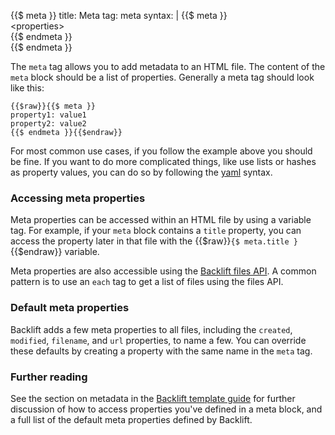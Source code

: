 {{$ meta }}
title: Meta
tag: meta
syntax: |
    {{$&nbsp;meta&nbsp;}}<br>
    &lt;properties&gt;<br>
    {{$&nbsp;endmeta&nbsp;}}<br>
{{$ endmeta }} 

The `meta` tag allows you to add metadata to an HTML file. The content of the `meta` block should be a list of properties. Generally a meta tag should look like this:

    {{$raw}}{{$ meta }}
    property1: value1
    property2: value2
    {{$ endmeta }}{{$endraw}}

For most common use cases, if you follow the example above you should be fine. If you want to do more complicated things, like use lists or hashes as property values, you can do so by following the [yaml]() syntax.

### Accessing meta properties

Meta properties can be accessed within an HTML file by using a variable tag. For example, if your `meta` block contains a `title` property, you can access the property later in that file with the {{$raw}}`{$ meta.title }`{{$endraw}} variable.

Meta properties are also accessible using the [Backlift files API](). A common pattern is to use an `each` tag to get a list of files using the files API. 

### Default meta properties

Backlift adds a few meta properties to all files, including the `created`, `modified`, `filename`, and `url` properties, to name a few. You can override these defaults by creating a property with the same name in the `meta` tag. 

### Further reading

See the section on metadata in the [Backlift template guide]() for further discussion of how to access properties you've defined in a meta block, and a full list of the default meta properties defined by Backlift.